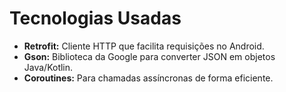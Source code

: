 # Tecnologias Usadas

- **Retrofit:** Cliente HTTP que facilita requisições no Android.
- **Gson:** Biblioteca da Google para converter JSON em objetos Java/Kotlin.
- **Coroutines:** Para chamadas assíncronas de forma eficiente.
